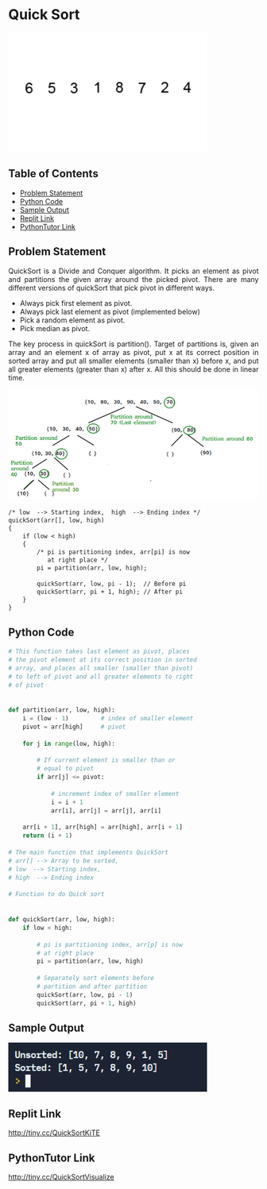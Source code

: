 # Quick Sort

<img src="./img/quicksort.gif" style="width:400px;" class="center"/>

## Table of Contents

- [Problem Statement](#problem-statement)
- [Python Code](#python-code)
- [Sample Output](#Sample-Output)
- [Replit Link](#replit-link)
- [PythonTutor Link](#pythontutor-link)


## Problem Statement

<div align="justify"> <p> QuickSort is a Divide and Conquer algorithm. It picks an element as pivot and partitions the given array around the picked pivot. There are many different versions of quickSort that pick pivot in different ways.</div></p> 

* Always pick first element as pivot.
* Always pick last element as pivot (implemented below)
* Pick a random element as pivot.
* Pick median as pivot.

<div align="justify"> <p>The key process in quickSort is partition(). Target of partitions is, given an array and an element x of array as pivot, put x at its correct position in sorted array and put all smaller elements (smaller than x) before x, and put all greater elements (greater than x) after x. All this should be done in linear time.  </div></p>

<img src="./img/Quicksortsteps.png" style="width:600px;" class="center"/>

```
/* low  --> Starting index,  high  --> Ending index */
quickSort(arr[], low, high)
{
    if (low < high)
    {
        /* pi is partitioning index, arr[pi] is now
           at right place */
        pi = partition(arr, low, high);

        quickSort(arr, low, pi - 1);  // Before pi
        quickSort(arr, pi + 1, high); // After pi
    }
}
```

## Python Code



```python
# This function takes last element as pivot, places
# the pivot element at its correct position in sorted
# array, and places all smaller (smaller than pivot)
# to left of pivot and all greater elements to right
# of pivot


def partition(arr, low, high):
    i = (low - 1)         # index of smaller element
    pivot = arr[high]     # pivot

    for j in range(low, high):

        # If current element is smaller than or
        # equal to pivot
        if arr[j] <= pivot:

            # increment index of smaller element
            i = i + 1
            arr[i], arr[j] = arr[j], arr[i]

    arr[i + 1], arr[high] = arr[high], arr[i + 1]
    return (i + 1)

# The main function that implements QuickSort
# arr[] --> Array to be sorted,
# low  --> Starting index,
# high  --> Ending index

# Function to do Quick sort


def quickSort(arr, low, high):
    if low < high:

        # pi is partitioning index, arr[p] is now
        # at right place
        pi = partition(arr, low, high)

        # Separately sort elements before
        # partition and after partition
        quickSort(arr, low, pi - 1)
        quickSort(arr, pi + 1, high)

```

## Sample Output
<img src="./img/OPQuickSort.PNG" style="width:400px;" class="center"/>

## Replit Link
http://tiny.cc/QuickSortKiTE

## PythonTutor Link

http://tiny.cc/QuickSortVisualize
